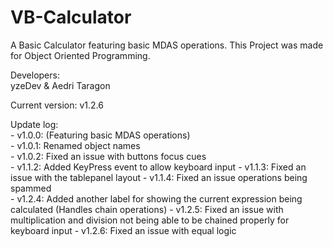 # VB-Calculator  
A Basic Calculator featuring basic MDAS operations. This Project was made for Object Oriented Programming.

Developers:  
yzeDev & Aedri Taragon

Current version: v1.2.6

Update log:  
	- v1.0.0: (Featuring basic MDAS operations)  
	- v1.0.1: Renamed object names  
	- v1.0.2: Fixed an issue with buttons focus cues  
	- v1.1.2: Added KeyPress event to allow keyboard input
	- v1.1.3: Fixed an issue with the tablepanel layout
	- v1.1.4: Fixed an issue operations being spammed  
	- v1.2.4: Added another label for showing the current expression being calculated (Handles chain operations)
	- v1.2.5: Fixed an issue with multiplication and division not being able to be chained properly for keyboard input
	- v1.2.6: Fixed an issue with equal logic 
